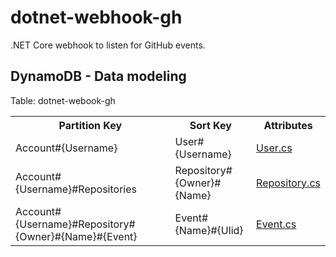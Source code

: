 # dotnet-webhook-gh

.NET Core webhook to listen for GitHub events.

## DynamoDB - Data modeling


Table: dotnet-webook-gh

<table>
  <tr>
    <th>Partition Key</th>
    <th>Sort Key</th>
    <th>Attributes</th>
  <tr>
  <tr>
    <td>Account#{Username}</td>
    <td>User#{Username}</td>
    <td>
      <a href="src/DotnetWebhookGH.Data/DynamoDB/DataModel/Users/User.cs">
        User.cs
      </a>
    </td>
  </tr>
  <tr>
    <td>Account#{Username}#Repositories</td>
    <td>Repository#{Owner}#{Name}</td>
    <td>
      <a href="src/DotnetWebhookGH.Data/DynamoDB/DataModel/Repositories/Repository.cs">
        Repository.cs
      </a>
    </td>
  </tr>
  <tr>
    <td>Account#{Username}#Repository#{Owner}#{Name}#{Event}</td>
    <td>Event#{Name}#{Ulid}</td>
    <td>
      <a href="src/DotnetWebhookGH.Data/DynamoDB/DataModel/Events/Event.cs">
        Event.cs
      </a>
    </td>
  </tr>
</table>
